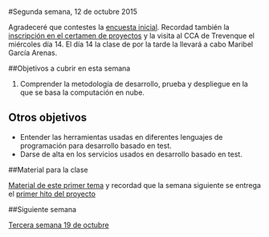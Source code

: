 #Segunda semana, 12 de octubre 2015

Agradeceré que contestes la
[encuesta inicial](https://docs.google.com/forms/d/1IxQv2LXWvmA3KbK8HgJAzWpNGvXkMitcf7eCIS5aXDI/viewform). Recordad
también la
[inscripción en el certamen de proyectos](http://osl.ugr.es/2015/10/01/certamen-de-proyectos-libres-de-la-universidad-de-granada-2015-2016/)
y la visita al CCA de Trevenque el miércoles día 14. El día 14 la
clase de por la tarde la llevará a cabo Maribel García Arenas. 

##Objetivos a cubrir en esta semana

1. Comprender la metodología de desarrollo, prueba y despliegue en la que se basa la computación en nube.

## Otros objetivos
* Entender las herramientas usadas en diferentes lenguajes de
  programación para desarrollo basado en test.
* Darse de alta en los servicios usados en desarrollo basado en test.

##Material para la clase

[Material de este primer tema](http://jj.github.io/CC/documentos/temas/Desarrollo_basado_en_pruebas)
y recordad que la semana siguiente se entrega el [primer hito del proyecto](http://jj.github.io/CC/documentos/practicas/1.Infraestructura)

##Siguiente semana

[Tercera semana 19 de octubre ](3-semana.md)
